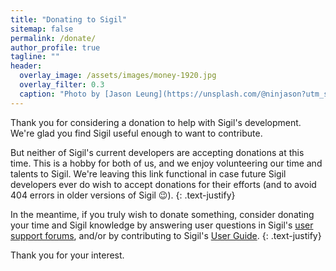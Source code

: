 ```yaml
---
title: "Donating to Sigil"
sitemap: false
permalink: /donate/
author_profile: true
tagline: ""
header:
  overlay_image: /assets/images/money-1920.jpg
  overlay_filter: 0.3
  caption: "Photo by [Jason Leung](https://unsplash.com/@ninjason?utm_source=unsplash&utm_medium=referral&utm_content=creditCopyText) on [**Unsplash**](https://unsplash.com/s/photos/money?utm_source=unsplash&utm_medium=referral&utm_content=creditCopyText)"
---
```


Thank you for considering a donation to help with Sigil's development. We're glad you find Sigil useful enough to want to contribute.

But neither of Sigil's current developers are accepting donations at this time. This is a hobby for both of us, and we enjoy volunteering our time and talents to Sigil. We're leaving this link functional in case future Sigil developers ever do wish to accept donations for their efforts (and to avoid 404 errors in older versions of Sigil :wink:).
{: .text-justify}

In the meantime, if you truly wish to donate something, consider donating your time and Sigil knowledge by answering user questions in Sigil's [user support forums](/sigil/support/), and/or by contributing to Sigil's [User Guide](/sigil/guide/).
{: .text-justify}

Thank you for your interest.
